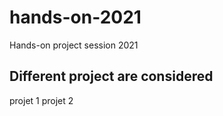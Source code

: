 # hands-on-2021
 Hands-on project session 2021

## Different project are considered

 projet 1
 projet 2
